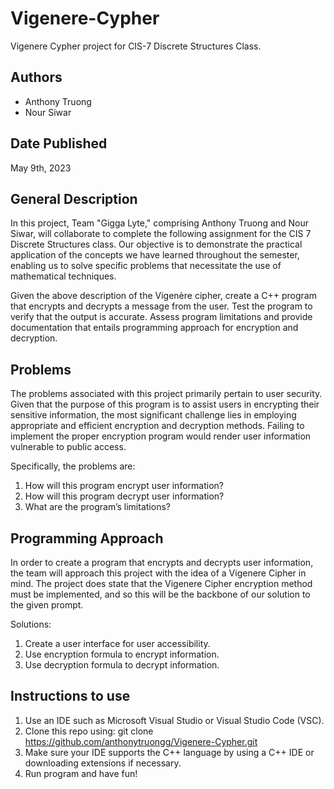 # Vigenere-Cypher
Vigenere Cypher project for CIS-7 Discrete Structures Class.

## Authors
- Anthony Truong
- Nour Siwar

## Date Published 
May 9th, 2023

## General Description
In this project, Team "Gigga Lyte," comprising Anthony Truong and Nour Siwar, will collaborate to complete the following assignment for the CIS 7 Discrete Structures class. Our objective is to demonstrate the practical application of the concepts we have learned throughout the semester, enabling us to solve specific problems that necessitate the use of mathematical techniques.

Given the above description of the Vigenère cipher, create a C++ program that encrypts and decrypts a message from the user. Test the program to verify that the output is accurate. Assess program limitations and provide documentation that entails programming approach for encryption and decryption.

## Problems
The problems associated with this project primarily pertain to user security. Given that the purpose of this program is to assist users in encrypting their sensitive information, the most significant challenge lies in employing appropriate and efficient encryption and decryption methods. Failing to implement the proper encryption program would render user information vulnerable to public access.

Specifically, the problems are:
1. How will this program encrypt user information?
2. How will this program decrypt user information?
3. What are the program’s limitations?

## Programming Approach
In order to create a program that encrypts and decrypts user information, the team will approach this project with the idea of a Vigenere Cipher in mind. The project does state that the Vigenere Cipher encryption method must be implemented, and so this will be the backbone of our solution to the given prompt.

Solutions:
1. Create a user interface for user accessibility.
2. Use encryption formula to encrypt information.
3. Use decryption formula to decrypt information.

## Instructions to use
1. Use an IDE such as Microsoft Visual Studio or Visual Studio Code (VSC).
2. Clone this repo using: git clone https://github.com/anthonytruongg/Vigenere-Cypher.git
3. Make sure your IDE supports the C++ language by using a C++ IDE or downloading extensions if necessary.
4. Run program and have fun!
